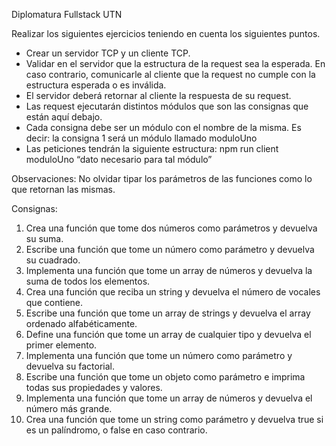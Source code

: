 Diplomatura Fullstack UTN

Realizar los siguientes ejercicios teniendo en cuenta los siguientes puntos. 

- Crear un servidor TCP y un cliente TCP.
- Validar en el servidor que la estructura de la request sea la esperada. En caso contrario, comunicarle al cliente que la request no cumple con la estructura esperada o es inválida.
- El servidor deberá retornar al cliente la respuesta de su request.
- Las request ejecutarán distintos módulos que son las consignas que están aquí debajo. 
- Cada consigna debe ser un módulo con el nombre de la misma. Es decir: la consigna 1 será un módulo llamado moduloUno
- Las peticiones tendrán la siguiente estructura: 
     npm run client moduloUno “dato necesario para tal módulo”

Observaciones: No olvidar tipar los parámetros de las funciones como lo que retornan las mismas.

Consignas:

1. Crea una función que tome dos números como parámetros y devuelva su suma.
2. Escribe una función que tome un número como parámetro y devuelva su cuadrado.
3. Implementa una función que tome un array de números y devuelva la suma de todos los elementos.
4. Crea una función que reciba un string y devuelva el número de vocales que contiene.
5. Escribe una función que tome un array de strings y devuelva el array ordenado alfabéticamente.
6. Define una función que tome un array de cualquier tipo y devuelva el primer elemento.
7. Implementa una función que tome un número como parámetro y devuelva su factorial.
8. Escribe una función que tome un objeto como parámetro e imprima todas sus propiedades y valores.
9. Implementa una función que tome un array de números y devuelva el número más grande.
10. Crea una función que tome un string como parámetro y devuelva true si es un palíndromo, o false en caso contrario.

